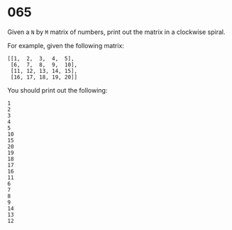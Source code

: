 [_metadata_:number]:-      "65"
[_metadata_:difficulty]:-  "Easy"
[_metadata_:asker]:-       "Amazon"
[_metadata_:tags]:-        "matrix"

# 065

Given a `N` by `M` matrix of numbers, print out the matrix in a clockwise spiral.

For example, given the following matrix:

```
[[1,  2,  3,  4,  5],
 [6,  7,  8,  9,  10],
 [11, 12, 13, 14, 15],
 [16, 17, 18, 19, 20]]
```

You should print out the following:

```
1
2
3
4
5
10
15
20
19
18
17
16
11
6
7
8
9
14
13
12
```
